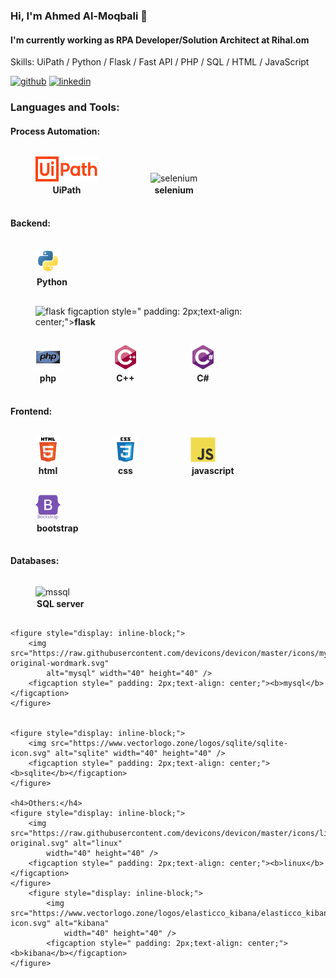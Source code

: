 ### Hi, I'm Ahmed Al-Moqbali 👋
#### I'm currently working as RPA Developer/Solution Architect at Rihal.om

Skills: UiPath / Python / Flask / Fast API / PHP / SQL / HTML / JavaScript



[<img src='https://cdn.jsdelivr.net/npm/simple-icons@3.0.1/icons/github.svg' alt='github' height='40'>](https://github.com/https://github.com/AhmedMoqbali/)  [<img src='https://cdn.jsdelivr.net/npm/simple-icons@3.0.1/icons/linkedin.svg' alt='linkedin' height='40'>](https://www.linkedin.com/in/https://www.linkedin.com/in/ahmed-al-moqbali//)  
    <h3 align="left">Languages and Tools:</h3>

<h4>Process Automation:</h4>

<figure style="display: inline-block;"><img src="https://github.com/AhmedMoqbali/AhmedMoqbali/blob/main/img/uipath.png" alt="UiPath" width="100" height="40" />
<figcaption style=" padding: 2px;text-align: center;"><b>UiPath</b></figcaption>
</figure>
<figure style="display: inline-block;">
<img src="https://raw.githubusercontent.com/detain/svg-logos/780f25886640cef088af994181646db2f6b1a3f8/svg/selenium-logo.svg" alt="selenium" width="40" height="40" />
<figcaption style=" padding: 2px;text-align: center;"><b>selenium</b></figcaption>
</figure>

<h4>Backend:</h4>
<figure style="display: inline-block;">
<img src="https://raw.githubusercontent.com/devicons/devicon/master/icons/python/python-original.svg" alt="python" width="40" height="40" />
<figcaption style=" padding: 2px;text-align: center;"><b>Python</b></figcaption>
</figure>
<figure style="display: inline-block;">
<img src="https://www.vectorlogo.zone/logos/pocoo_flask/pocoo_flask-icon.svg" alt="flask" width="40" height="40" />
figcaption style=" padding: 2px;text-align: center;"><b>flask</b></figcaption>
</figure>
        <figure style="display: inline-block;">
            <img src="https://raw.githubusercontent.com/devicons/devicon/master/icons/php/php-original.svg" alt="php"
                width="40" height="40" />
            <figcaption style=" padding: 2px;text-align: center;"><b>php</b></figcaption>
        </figure>
        <figure style="display: inline-block;">
            <img src="https://raw.githubusercontent.com/devicons/devicon/master/icons/cplusplus/cplusplus-original.svg"
                alt="cplusplus" width="40" height="40" />
            <figcaption style=" padding: 2px;text-align: center;"><b>C++</b></figcaption>
        </figure>
        <figure style="display: inline-block;">
            <img src="https://raw.githubusercontent.com/devicons/devicon/master/icons/csharp/csharp-original.svg"
                alt="csharp" width="40" height="40" />
            <figcaption style=" padding: 2px;text-align: center;"><b>C#</b></figcaption>
        </figure>
    <h4>Frontend:</h4>
        <figure style="display: inline-block;">
            <img src="https://raw.githubusercontent.com/devicons/devicon/master/icons/html5/html5-original-wordmark.svg"
                alt="html5" width="40" height="40" />
            <figcaption style=" padding: 2px;text-align: center;"><b>html</b></figcaption>
        </figure>
        <figure style="display: inline-block;">
            <img src="https://raw.githubusercontent.com/devicons/devicon/master/icons/css3/css3-original-wordmark.svg"
                alt="css3" width="40" height="40" />
            <figcaption style=" padding: 2px;text-align: center;"><b>css</b></figcaption>
        </figure>
        <figure style="display: inline-block;">
            <img src="https://raw.githubusercontent.com/devicons/devicon/master/icons/javascript/javascript-original.svg"
                alt="javascript" width="40" height="40" />
            <figcaption style=" padding: 2px;text-align: center;"><b>javascript</b></figcaption>
        </figure>
        <figure style="display: inline-block;">
            <img src="https://raw.githubusercontent.com/devicons/devicon/master/icons/bootstrap/bootstrap-plain-wordmark.svg"
                alt="bootstrap" width="40" height="40" />
            <figcaption style=" padding: 2px;text-align: center;"><b>bootstrap</b></figcaption>
        </figure>
    <h4>Databases:</h4>
    <figure style="display: inline-block;">
        <img src="https://www.svgrepo.com/show/303229/microsoft-sql-server-logo.svg" alt="mssql" width="40"
            height="40" />
        <figcaption style=" padding: 2px;text-align: center;"><b>SQL server</b></figcaption>
    </figure>

    <figure style="display: inline-block;">
        <img src="https://raw.githubusercontent.com/devicons/devicon/master/icons/mysql/mysql-original-wordmark.svg"
            alt="mysql" width="40" height="40" />
        <figcaption style=" padding: 2px;text-align: center;"><b>mysql</b></figcaption>
    </figure>


    <figure style="display: inline-block;">
        <img src="https://www.vectorlogo.zone/logos/sqlite/sqlite-icon.svg" alt="sqlite" width="40" height="40" />
        <figcaption style=" padding: 2px;text-align: center;"><b>sqlite</b></figcaption>
    </figure>

    <h4>Others:</h4>
    <figure style="display: inline-block;">
        <img src="https://raw.githubusercontent.com/devicons/devicon/master/icons/linux/linux-original.svg" alt="linux"
            width="40" height="40" />
        <figcaption style=" padding: 2px;text-align: center;"><b>linux</b></figcaption>
    </figure>
        <figure style="display: inline-block;">
            <img src="https://www.vectorlogo.zone/logos/elasticco_kibana/elasticco_kibana-icon.svg" alt="kibana"
                width="40" height="40" />
            <figcaption style=" padding: 2px;text-align: center;"><b>kibana</b></figcaption>
    </figure>
